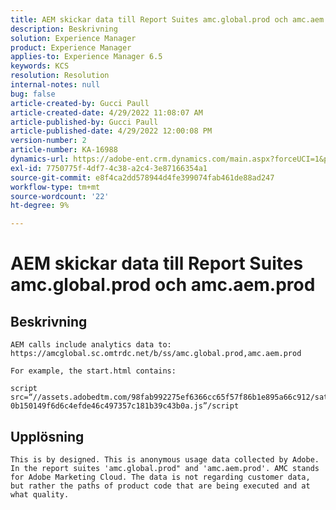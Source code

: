 ```yaml
---
title: AEM skickar data till Report Suites amc.global.prod och amc.aem.prod
description: Beskrivning
solution: Experience Manager
product: Experience Manager
applies-to: Experience Manager 6.5
keywords: KCS
resolution: Resolution
internal-notes: null
bug: false
article-created-by: Gucci Paull
article-created-date: 4/29/2022 11:08:07 AM
article-published-by: Gucci Paull
article-published-date: 4/29/2022 12:00:08 PM
version-number: 2
article-number: KA-16988
dynamics-url: https://adobe-ent.crm.dynamics.com/main.aspx?forceUCI=1&pagetype=entityrecord&etn=knowledgearticle&id=ca7ac9a4-acc7-ec11-a7b6-0022480a10ee
exl-id: 7750775f-4df7-4c38-a2c4-3e87166354a1
source-git-commit: e8f4ca2dd578944d4fe399074fab461de88ad247
workflow-type: tm+mt
source-wordcount: '22'
ht-degree: 9%

---
```


# AEM skickar data till Report Suites amc.global.prod och amc.aem.prod

## Beskrivning



```
AEM calls include analytics data to: https://amcglobal.sc.omtrdc.net/b/ss/amc.global.prod,amc.aem.prod

For example, the start.html contains:

script src=“//assets.adobedtm.com/98fab992275ef6366cc65f57f86b1e895a66c912/satelliteLib-0b150149f6d6c4efde46c497357c181b39c43b0a.js”/script
```





## Upplösning



```
This is by designed. This is anonymous usage data collected by Adobe. In the report suites 'amc.global.prod" and 'amc.aem.prod'. AMC stands for Adobe Marketing Cloud. The data is not regarding customer data, but rather the paths of product code that are being executed and at what quality.
```
